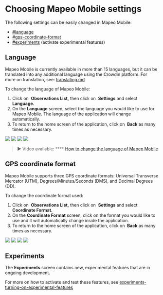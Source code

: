 # Choosing Mapeo Mobile settings

The following settings can be easily changed in Mapeo Mobile:

* [#language](app-settings.md#language "mention")
* [#gps-coordinate-format](app-settings.md#gps-coordinate-format "mention")
* [#experiments](app-settings.md#experiments "mention") (activate experimental features)

## Language

Mapeo Mobile is currently available in more than 15 languages, but it can be translated into any additional language using the Crowdin platform. For more on translation, see: [translating.md](../customization-options/translating.md "mention")

To change the language of Mapeo Mobile:

1. Click on <img src="../../.gitbook/assets/app_icons_observations-list_35px.png" alt="" data-size="line" /> **Observations List,** then click on <img src="../../.gitbook/assets/app icons_Settings.png" alt="" data-size="line" /> **Settings** and select **Language.**
2. On the **Language** screen, select the language you would like to use for Mapeo Mobile. The language of the application will change automatically.
3. To return to the home screen of the application, click on <img src="../../.gitbook/assets/app icons_back arrow.png" alt="" data-size="line" /> **Back** as many times as necessary.

![](../../.gitbook/assets/Homescreen-Observations\_list\_button.jpg) ![](../../.gitbook/assets/Mm\_Observations\_list\_screen\_settings\_button.jpg) ![](../../.gitbook/assets/Mm\_Settings\_screen\_select\_Language.jpg) ![](../../.gitbook/assets/Mm\_language\_screen.jpg)

> **▶** Video available: **** [How to change the language of Mapeo Mobile](https://www.youtube.com/watch?v=-hhrbi\_dvGU\&list=PLI10lL3Yr-k2MUMquVTaQxZoiQqfT\_eID\&index=5\&t=31s)

## GPS coordinate format

Mapeo Mobile supports three GPS coordinate formats: Universal Transverse Mercator (UTM), Degrees/Minutes/Seconds (DMS), and Decimal Degrees (DD).

To change the coordinate format used:

1. Click on <img src="../../.gitbook/assets/app_icons_observations-list_35px.png" alt="" data-size="line" /> **Observations List,** then click on <img src="../../.gitbook/assets/app icons_Settings.png" alt="" data-size="line" /> **Settings** and select **Coordinate Format.**
2. On the **Coordinate Format** screen, click on the format you would like to use and it will automatically change inside the application.
3. To return to the home screen of the application, click on <img src="../../.gitbook/assets/app icons_back arrow.png" alt="" data-size="line" /> **Back** as many times as necessary.

![](../../.gitbook/assets/Homescreen-Observations\_list\_button.jpg) ![](../../.gitbook/assets/Mm\_Observations\_list\_screen\_settings\_button.jpg) ![](../../.gitbook/assets/Mm\_Settings\_screen\_select\_Coordinate\_format.jpg) ![](../../.gitbook/assets/Mm\_Coordinate\_Format\_screen\_no\_callout.jpg)

## Experiments

The **Experiments** screen contains new, experimental features that are in ongoing development.&#x20;

For more on how to activate and test these features, see [experiments-turning-on-experimental-features](experiments-turning-on-experimental-features/ "mention")

